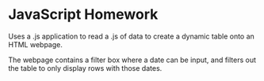 # JavaScript Homework
Uses a .js application to read a .js of data to create a dynamic table onto an HTML webpage.

The webpage contains a filter box where a date can be input, and filters out the table to only display rows with those dates.
